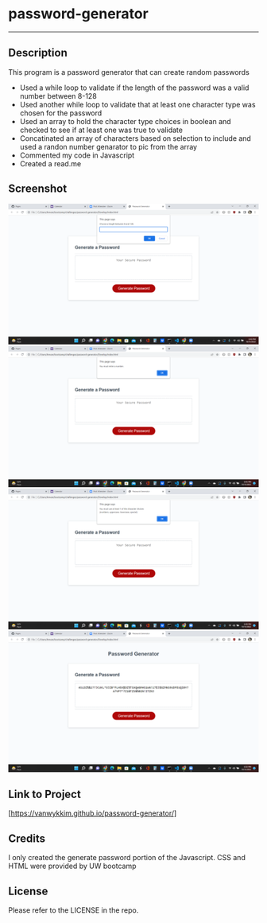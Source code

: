 # password-generator
---

## Description

This program is a password generator that can create random passwords

- Used a while loop to validate if the length of the password was a valid number between 8-128
- Used another while loop to validate that at least one character type was chosen for the password
- Used an array to hold the character type choices in boolean and checked to see if at least one was true to validate
- Concatinated an array of characters based on selection to include and used a randon number genarator to pic from the array
- Commented my code in Javascript
- Created a read.me

## Screenshot

![Screenshot of password generator start](2022-10-13.png)
![Screenshot of password generator alert](2022-10-13%20(1).png)
![Screenshot of password generator alert](2022-10-13%20(2).png)
![Screenshot of password generator created password](2022-10-13%20(3).png)

## Link to Project

[https://vanwykkim.github.io/password-generator/]

## Credits

I only created the generate password portion of the Javascript. CSS and HTML were provided by UW bootcamp

## License

Please refer to the LICENSE in the repo.
